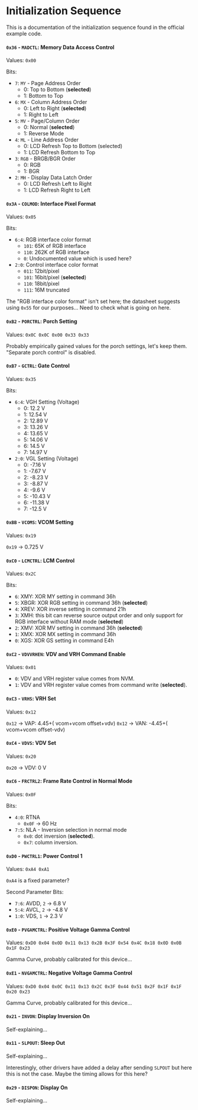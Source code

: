Initialization Sequence
=======================
This is a documentation of the initialization sequence found in the official
example code.

#### `0x36` - `MADCTL`: Memory Data Access Control
Values: `0x00`

Bits:
- `7`: `MY` - Page Address Order
  - 0: Top to Bottom (**selected**)
  - 1: Bottom to Top
- `6`: `MX` - Column Address Order
  - 0: Left to Right (**selected**)
  - 1: Right to Left
- `5`: `MV` - Page/Column Order
  - 0: Normal (**selected**)
  - 1: Reverse Mode
- `4`: `ML` - Line Address Order
  - 0: LCD Refresh Top to Bottom (selected)
  - 1: LCD Refresh Bottom to Top
- `3`: `RGB` - BRGB/BGR Order
  - 0: RGB
  - 1: BGR
- `2`: `MH` - Display Data Latch Order
  - 0: LCD Refresh Left to Right
  - 1: LCD Refresh Right to Left

#### `0x3A` - `COLMOD`: Interface Pixel Format
Values: `0x05`

Bits:
- `6:4`: RGB interface color format
  - `101`: 65K of RGB interface
  - `110`: 262K of RGB interface
  - `0`: Undocumented value which is used here?
- `2:0`: Control interface color format
  - `011`: 12bit/pixel
  - `101`: 16bit/pixel (**selected**)
  - `110`: 18bit/pixel
  - `111`: 16M truncated

The "RGB interface color format" isn't set here; the datasheet suggests using
`0x55` for our purposes... Need to check what is going on here.

#### `0xB2` - `PORCTRL`: Porch Setting
Values: `0x0C 0x0C 0x00 0x33 0x33`

Probably empirically gained values for the porch settings, let's keep them.
"Separate porch control" is disabled.

#### `0xB7` - `GCTRL`: Gate Control
Values: `0x35`

Bits:
- `6:4`: VGH Setting (Voltage)
  - 0: 12.2 V
  - 1: 12.54 V
  - 2: 12.89 V
  - 3: 13.26 V
  - 4: 13.65 V
  - 5: 14.06 V
  - 6: 14.5 V
  - 7: 14.97 V
- `2:0`: VGL Setting (Voltage)
  - 0: -7.16 V
  - 1: -7.67 V
  - 2: -8.23 V
  - 3: -8.87 V
  - 4: -9.6 V
  - 5: -10.43 V
  - 6: -11.38 V
  - 7: -12.5 V

#### `0xBB` - `VCOMS`: VCOM Setting
Values: `0x19`

`0x19` -> 0.725 V

#### `0xC0` - `LCMCTRL`: LCM Control
Values: `0x2C`

Bits:
- `6`: XMY: XOR MY setting in command 36h
- `5`: XBGR: XOR RGB setting in command 36h (**selected**)
- `4`: XREV: XOR inverse setting in command 21h
- `3`: XMH: this bit can reverse source output order and only support for RGB
  interface without RAM mode (**selected**)
- `2`: XMV: XOR MV setting in command 36h (**selected**)
- `1`: XMX: XOR MX setting in command 36h
- `0`: XGS: XOR GS setting in command E4h

#### `0xC2` - `VDVVRHEN`: VDV and VRH Command Enable
Values: `0x01`

- `0`: VDV and VRH register value comes from NVM.
- `1`: VDV and VRH register value comes from command write (**selected**).

#### `0xC3` - `VRHS`: VRH Set
Values: `0x12`

`0x12` -> VAP: 4.45+( vcom+vcom offset+vdv)
`0x12` -> VAN: -4.45+( vcom+vcom offset-vdv)

#### `0xC4` - `VDVS`: VDV Set
Values: `0x20`

`0x20` -> VDV: 0 V

#### `0xC6` - `FRCTRL2`: Frame Rate Control in Normal Mode
Values: `0x0F`

Bits:
- `4:0`: RTNA
  - `0x0F` -> 60 Hz
- `7:5`: NLA - Inversion selection in normal mode
  - `0x0`: dot inversion (**selected**).
  - `0x7`: column inversion.

#### `0xD0` - `PWCTRL1`: Power Control 1
Values: `0xA4 0xA1`

`0xA4` is a fixed parameter?

Second Parameter Bits:
- `7:6`: AVDD, `2` -> 6.8 V
- `5:4`: AVCL, `2` -> -4.8 V
- `1:0`: VDS, `1` -> 2.3 V

#### `0xE0` - `PVGAMCTRL`: Positive Voltage Gamma Control
Values: `0xD0 0x04 0x0D 0x11 0x13 0x2B 0x3F 0x54 0x4C 0x18 0x0D 0x0B 0x1F 0x23`

Gamma Curve, probably calibrated for this device...

#### `0xE1` - `NVGAMCTRL`: Negative Voltage Gamma Control
Values: `0xD0 0x04 0x0C 0x11 0x13 0x2C 0x3F 0x44 0x51 0x2F 0x1F 0x1F 0x20 0x23`

Gamma Curve, probably calibrated for this device...

#### `0x21` - `INVON`: Display Inversion On
Self-explaining...

#### `0x11` - `SLPOUT`: Sleep Out
Self-explaining...

Interestingly, other drivers have added a delay after sending `SLPOUT` but here
this is not the case.  Maybe the timing allows for this here?

#### `0x29` - `DISPON`: Display On
Self-explaining...
